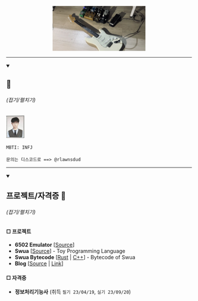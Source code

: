 <div align="center">
  <img src="IMG_6304.png" width="50%" alt="pedalboard"/>
</div>

---

<details open>
  <summary><h2>👋</h2> <h6>(접기/펼치기)</h6></summary>
  <a href="https://github.com/yulmwu"><img src="pic.jpg" width="10%" alt="image"/></a>

```
MBTI: INFJ

문의는 디스코드로 ==> @rlawnsdud
```

---

</details>

<details open>
  <summary><h2>프로젝트/자격증 📘</h2> <h6>(접기/펼치기)</h6></summary>
  <h4>□  프로젝트</h4>

  * **6502 Emulator** [[Source](https://github.com/yulmwu/6502)]
  * **Swua** [[Source](https://github.com/yulmwu/swua)] - Toy Programming Language
  * **Swua Bytecode** [[Rust](https://github.com/yulmwu/ussua) | [C++](https://github.com/yulmwu/uswua-cpp)] - Bytecode of Swua
  * **Blog** [[Source](https://github.com/eocndp/eocndp.github.io) | [Link](eocndp.github.io)]

  <h4>□  자격증</h4>

  * **정보처리기능사** (취득 `필기 23/04/19`, `실기 23/09/20`)
</details>

